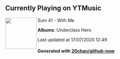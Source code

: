 ## Currently Playing on YTMusic

[<img align="left" width="100" src="https://lh3.googleusercontent.com/vuQfCfC6ryZoBEpCwblUwWDeGENKKllTIQtRU6GRRXaDIIbF0EPEM4IRQr4TVUTzssv2Vph7RIYNoOfgpw">](https://music.youtube.com/channel/UCcMcUoDPCQhtONMyuKJs-dg)

Sum 41 - With Me

**Albums**: Underclass Hero

Last updated at 17/07/2020 12:49

#### Generated with [20chan/github-now](https://github.com/20chan/github-now)


<!--
**20chan/20chan** is a ✨ _special_ ✨ repository because its `README.md` (this file) appears on your GitHub profile.

Here are some ideas to get you started:

- 🔭 I’m currently working on ...
- 🌱 I’m currently learning ...
- 👯 I’m looking to collaborate on ...
- 🤔 I’m looking for help with ...
- 💬 Ask me about ...
- 📫 How to reach me: ...
- 😄 Pronouns: ...
- ⚡ Fun fact: ...
-->
